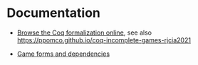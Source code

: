# Documentation

- [Browse the Coq formalization online](/src/algebraic_HR.v), see also <https://ppomco.github.io/coq-incomplete-games-rjcia2021>

- [Game forms and dependencies](game-forms)
